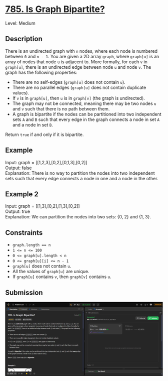 # [785. Is Graph Bipartite?](https://leetcode.com/problems/is-graph-bipartite/)

Level: Medium

## Description

There is an undirected graph with `n` nodes, where each node is numbered between `0` and `n - 1`. You are given a 2D array `graph`, where `graph[u]` is an array of nodes that node `u` is adjacent to. More formally, for each `v` in `graph[u]`, there is an undirected edge between node `u` and node `v`. The graph has the following properties:

- There are no self-edges (`graph[u]` does not contain `u`).
- There are no parallel edges (`graph[u]` does not contain duplicate values).
- If `v` is in `graph[u]`, then `u` is in `graph[v]` (the graph is undirected).
- The graph may not be connected, meaning there may be two nodes `u` and `v` such that there is no path between them.
- A graph is bipartite if the nodes can be partitioned into two independent sets `A` and `B` such that every edge in the graph connects a node in set `A` and a node in set `B`.

Return `true` if and only if it is bipartite.

## Example 

Input: graph = [[1,2,3],[0,2],[0,1,3],[0,2]]  
Output: false  
Explanation: There is no way to partition the nodes into two independent sets such that every edge connects a node in one and a node in the other.

## Example 2

Input: graph = [[1,3],[0,2],[1,3],[0,2]]  
Output: true  
Explanation: We can partition the nodes into two sets: {0, 2} and {1, 3}.

## Constraints

- `graph.length == n`
- `1 <= n <= 100`
- `0 <= graph[u].length < n`
- `0 <= graph[u][i] <= n - 1`
- `graph[u]` does not contain `u`.
- All the values of `graph[u]` are unique.
- If `graph[u]` contains `v`, then `graph[v]` contains `u`.

## Submission

![image](./submission.png)